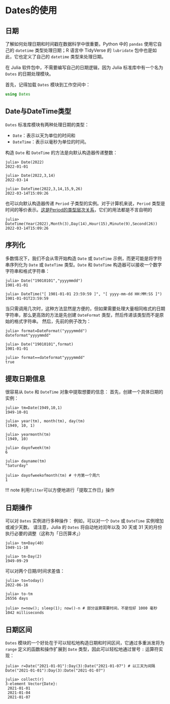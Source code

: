 # Dates的使用
## 日期
了解如何处理日期和时间戳在数据科学中很重要。Python 中的 `pandas` 使用它自己的 `datetime` 类型处理日期；R 语言中 TidyVerse 的 `lubridate` 包中也是如此，它也定义了自己的 `datetime` 类型来处理日期。

在 Julia 软件包中，不需要编写自己的日期逻辑，因为 Julia 标准库中有一个名为 `Dates` 的日期处理模块。

首先，记得加载 `Dates` 模块到工作空间中：
```jl
using Dates
```

## Date与DateTime类型
`Dates` 标准库模块有两种处理日期的类型：
- `Date`：表示以天为单位的时间和
- `DateTime`：表示以毫秒为单位的时间。

构造 `Date` 和 `DateTime` 的方法是向默认构造器传递整数：
```julia-repl
julia> Date(2022)
2022-01-01

julia> Date(2022,3,14)
2022-03-14

julia> DateTime(2022,3,14,15,9,26)
2022-03-14T15:09:26
```

也可以向默认构造器传递 `Period` 子类型的实例。对于计算机来说，`Period` 类型是时间的等价表示。[这是Period的类型层次关系](../lists/typetree1.6.txt#L465-L478)，它们的用法都是不言自明的
```julia-repl
julia> DateTime(Year(2022),Month(3),Day(14),Hour(15),Minute(9),Second(26))
2022-03-14T15:09:26
```

## 序列化
多数情况下，我们不会从零开始构造 `Date` 或 `DateTime` 示例，而更可能是将字符串序列化为 `Date` 或 `DateTime` 类型。`Date` 和 `DateTime` 构造器可以接收一个数字字符串和格式字符串：
```julia-repl
julia> Date("19010101","yyyymmdd")
1901-01-01

julia> DateTime("[ 1901-01-01 23:59:59 ]", "[ yyyy-mm-dd HH:MM:SS ]")
1901-01-01T23:59:59
```

当只需调用几次时，这种方法显然是方便的，但如果需要处理大量相同格式的日期字符串，那么更高效的方法是先创建 `DateFormat` 类型，然后传递该类型而不是原始的格式字符串。
然后，先前的例子改为：
```julia-repl
julia> format=DateFormat("yyyymmdd")
dateformat"yyyymmdd"

julia> Date("19010101",format)
1901-01-01

julia> format==dateformat"yyyymmdd"
true
```

## 提取日期信息
很容易从 `Date` 和 `DateTime` 对象中提取想要的信息：
首先，创建一个具体日期的实例：
```julia-repl
julia> tm=Date(1949,10,1)
1949-10-01

julia> year(tm), month(tm), day(tm)
(1949, 10, 1)

julia> yearmonth(tm)
(1949, 10)

julia> dayofweek(tm)
6

julia> dayname(tm)
"Saturday"

julia> dayofweekofmonth(tm) # 十月第一个周六
1
```

!!! note
	利用`filter`可以方便地进行「提取工作日」操作

## 日期操作
可以对 `Dates` 实例进行多种操作：
例如，可以对一个 `Date` 或 `DateTime` 实例增加或减少天数。
请注意，Julia 的 `Dates` 将自动地对闰年以及 30 天或 31 天的月份执行必要的调整（这称为「日历算术」）
```julia-repl
julia> tm+Day(40)
1949-11-10

julia> tm-Day(2)
1949-09-29
```

可以对两个日期/时间求差值：
```julia-repl
julia> to=today()
2022-06-16

julia> to-tm
26556 days

julia> n=now(); sleep(1); now()-n # 部分运算需要时间，不是恰好 1000 毫秒
1042 milliseconds
```

## 日期区间
`Dates` 模块的一个好处在于可以轻松地构造日期和时间区间，它通过多重派发将为 `range` 定义的函数和操作扩展到 `Date` 类型，因此可以轻松地通过冒号 `:` 运算符实现：
```julia-repl
julia> r=Date("2021-01-01"):Day(3):Date("2021-01-07") # 以三天为间隔
Date("2021-01-01"):Day(3):Date("2021-01-07")

julia> collect(r)
3-element Vector{Date}:
 2021-01-01
 2021-01-04
 2021-01-07
```

[^1]: https://github.com/JuliaCN/JuliaDataScience/blob/main/contents/julia_basics.md?plain=1#L1893-L2173
